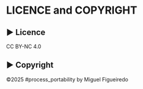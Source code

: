 # LICENCE and COPYRIGHT

## ► Licence
CC BY-NC 4.0

## ► Copyright
&copy;2025 #process_portability by Miguel Figueiredo